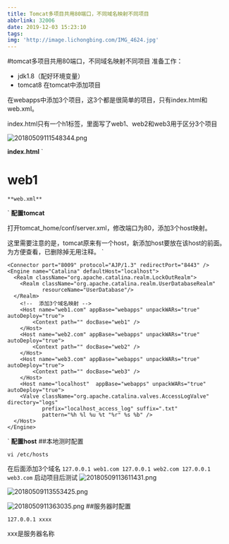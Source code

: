 ```yaml
---
title: Tomcat多项目共用80端口，不同域名映射不同项目
abbrlink: 32006
date: 2019-12-03 15:23:10
tags:
img: 'http://image.lichongbing.com/IMG_4624.jpg'
---
```

#tomcat多项目共用80端口，不同域名映射不同项目
准备工作：

* jdk1.8（配好环境变量）
* tomcat8
  在tomcat中添加项目

在webapps中添加3个项目，这3个都是很简单的项目，只有index.html和web.xml。

index.html只有一个h1标签，里面写了web1、web2和web3用于区分3个项目

![20180509111548344.png](http://image.lichongbing.com/static/2438a33a80233c4984e0e7cb1ff4e830.png)

**index.html**
`<!DOCTYPE html>
<html lang="en">
<head>
    <meta charset="UTF-8">
    <title>ok</title>
</head>
<body>
<h1>web1</h1>
</body>
</html>

`
**web.xml**
`<?xml version="1.0" encoding="UTF-8"?>
<web-app xmlns="http://xmlns.jcp.org/xml/ns/javaee"
xmlns:xsi="http://www.w3.org/2001/XMLSchema-instance"
xsi:schemaLocation="http://xmlns.jcp.org/xml/ns/javaee
http://xmlns.jcp.org/xml/ns/javaee/web-app_3_1.xsd"
version="3.1"
metadata-complete="true">

</web-app>

`
**配置tomcat**

打开tomcat_home/conf/server.xml，修改端口为80，添加3个host映射。

这里需要注意的是，tomcat原来有一个host，新添加host要放在该host的前面。为方便查看，已删除掉无用注释。
`<?xml version="1.0" encoding="UTF-8"?>
<Server port="8005" shutdown="SHUTDOWN">
<Listener className="org.apache.catalina.startup.VersionLoggerListener" />
<Listener className="org.apache.catalina.core.AprLifecycleListener" SSLEngine="on" />
<Listener className="org.apache.catalina.core.JreMemoryLeakPreventionListener" />
<Listener className="org.apache.catalina.mbeans.GlobalResourcesLifecycleListener" />
<Listener className="org.apache.catalina.core.ThreadLocalLeakPreventionListener" />
<GlobalNamingResources>
<Resource name="UserDatabase" auth="Container"
type="org.apache.catalina.UserDatabase"
description="User database that can be updated and saved"
factory="org.apache.catalina.users.MemoryUserDatabaseFactory"
pathname="conf/tomcat-users.xml" />
</GlobalNamingResources>
<Service name="Catalina">
<!-- 修改端口 -->
<Connector port="80" protocol="HTTP/1.1"
connectionTimeout="20000"
redirectPort="8443" />

    <Connector port="8009" protocol="AJP/1.3" redirectPort="8443" />    
    <Engine name="Catalina" defaultHost="localhost">
      <Realm className="org.apache.catalina.realm.LockOutRealm">
        <Realm className="org.apache.catalina.realm.UserDatabaseRealm"
               resourceName="UserDatabase"/>
      </Realm>
		<!--  添加3个域名映射 -->
		<Host name="web1.com" appBase="webapps" unpackWARs="true" autoDeploy="true">
			<Context path="" docBase="web1" />
		</Host>
		<Host name="web2.com" appBase="webapps" unpackWARs="true" autoDeploy="true">
			<Context path="" docBase="web2" />
		</Host>
		<Host name="web3.com" appBase="webapps" unpackWARs="true" autoDeploy="true">
			<Context path="" docBase="web3" />
		</Host>
		<Host name="localhost"  appBase="webapps" unpackWARs="true" autoDeploy="true">
        <Valve className="org.apache.catalina.valves.AccessLogValve" directory="logs"
               prefix="localhost_access_log" suffix=".txt"
               pattern="%h %l %u %t "%r" %s %b" />
      </Host>
    </Engine>
  </Service>
</Server>

`
**配置host**
##本地测时配置

`vi /etc/hosts`

在后面添加3个域名
`127.0.0.1 web1.com
127.0.0.1 web2.com
127.0.0.1 web3.com`
启动项目后测试
![20180509113611431.png](http://image.lichongbing.com/static/e312a6018dd952237f1e7c4e506b5ca8.png)

![20180509113553425.png](http://image.lichongbing.com/static/88b695c8f2c4ddd9a16b020d3340e0d3.png)

![2018050911363035.png](http://image.lichongbing.com/static/7561e3df4c4d65d81a3a70348c7b6428.png)
##服务器时配置

`127.0.0.1 xxxx`

xxx是服务器名称

